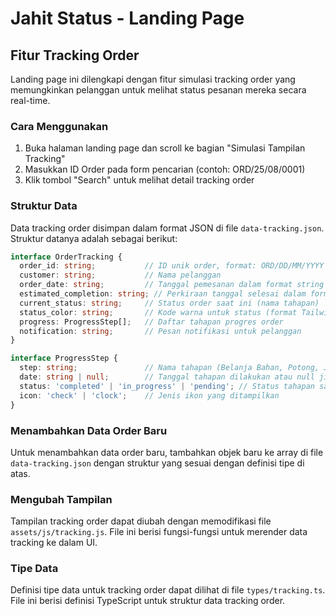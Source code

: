 # Jahit Status - Landing Page

## Fitur Tracking Order

Landing page ini dilengkapi dengan fitur simulasi tracking order yang memungkinkan pelanggan untuk melihat status pesanan mereka secara real-time.

### Cara Menggunakan

1. Buka halaman landing page dan scroll ke bagian "Simulasi Tampilan Tracking"
2. Masukkan ID Order pada form pencarian (contoh: ORD/25/08/0001)
3. Klik tombol "Search" untuk melihat detail tracking order

### Struktur Data

Data tracking order disimpan dalam format JSON di file `data-tracking.json`. Struktur datanya adalah sebagai berikut:

```typescript
interface OrderTracking {
  order_id: string;           // ID unik order, format: ORD/DD/MM/YYYY
  customer: string;           // Nama pelanggan
  order_date: string;         // Tanggal pemesanan dalam format string
  estimated_completion: string; // Perkiraan tanggal selesai dalam format string
  current_status: string;     // Status order saat ini (nama tahapan)
  status_color: string;       // Kode warna untuk status (format Tailwind CSS)
  progress: ProgressStep[];   // Daftar tahapan progres order
  notification: string;       // Pesan notifikasi untuk pelanggan
}

interface ProgressStep {
  step: string;               // Nama tahapan (Belanja Bahan, Potong, Jahit, dll)
  date: string | null;        // Tanggal tahapan dilakukan atau null jika belum dilakukan
  status: 'completed' | 'in_progress' | 'pending'; // Status tahapan saat ini
  icon: 'check' | 'clock';    // Jenis ikon yang ditampilkan
}
```

### Menambahkan Data Order Baru

Untuk menambahkan data order baru, tambahkan objek baru ke array di file `data-tracking.json` dengan struktur yang sesuai dengan definisi tipe di atas.

### Mengubah Tampilan

Tampilan tracking order dapat diubah dengan memodifikasi file `assets/js/tracking.js`. File ini berisi fungsi-fungsi untuk merender data tracking ke dalam UI.

### Tipe Data

Definisi tipe data untuk tracking order dapat dilihat di file `types/tracking.ts`. File ini berisi definisi TypeScript untuk struktur data tracking order.